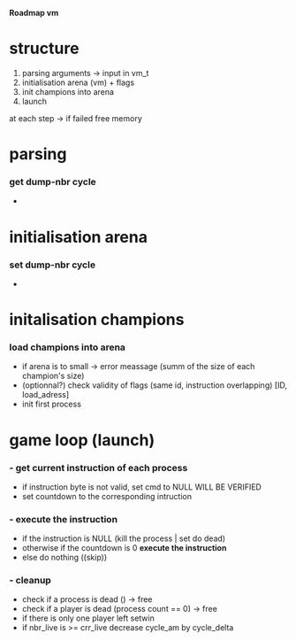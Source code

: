 **Roadmap vm**

# structure

1. parsing arguments -> input in vm_t
2. initialisation arena (vm) + flags
3. init champions into arena
4. launch

at each step -> if failed free memory

# parsing

### get dump-nbr cycle

-

# initialisation arena

### set dump-nbr cycle

-


# initalisation champions

### load champions into arena
- if arena is to small -> error meassage  (summ of the size of each champion's size)
- (optionnal?) check validity of flags (same id, instruction overlapping) [ID, load_adress]
- init first process

# game loop (launch)

### - get current instruction of each process
- if instruction byte is not valid, set cmd to NULL WILL BE VERIFIED
- set countdown to the corresponding intruction

### - execute the instruction
- if the instruction is NULL (kill the process | set do dead)
- otherwise if the countdown is 0 **execute the instruction**
- else do nothing ((skip))

### - cleanup
- check if a process is dead () -> free
- check if a player is dead (process count == 0) -> free
- if there is only one player left setwin
- if nbr_live is >= crr_live decrease cycle_am by cycle_delta